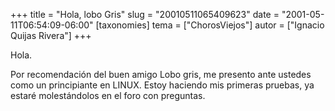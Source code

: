 +++
title = "Hola, lobo Gris"
slug = "20010511065409623"
date = "2001-05-11T06:54:09-06:00"
[taxonomies]
tema = ["ChorosViejos"]
autor = ["Ignacio Quijas Rivera"]
+++

Hola.

Por recomendación del buen amigo Lobo gris, me presento ante ustedes como un
principiante en LINUX. Estoy haciendo mis primeras pruebas, ya estaré
molestándolos en el foro con preguntas.
